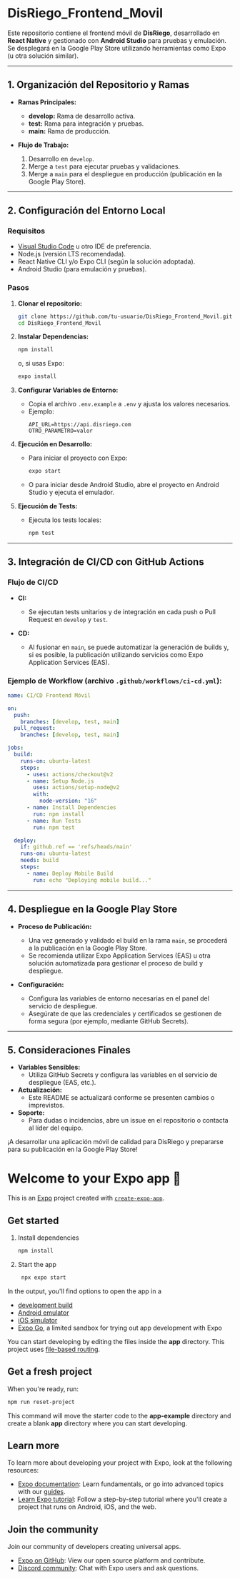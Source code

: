# DisRiego_Frontend_Movil

Este repositorio contiene el frontend móvil de **DisRiego**, desarrollado en **React Native** y gestionado con **Android Studio** para pruebas y emulación. Se desplegará en la Google Play Store utilizando herramientas como Expo (u otra solución similar).

---

## 1. Organización del Repositorio y Ramas

- **Ramas Principales:**

  - **develop:** Rama de desarrollo activa.
  - **test:** Rama para integración y pruebas.
  - **main:** Rama de producción.

- **Flujo de Trabajo:**
  1. Desarrollo en `develop`.
  2. Merge a `test` para ejecutar pruebas y validaciones.
  3. Merge a `main` para el despliegue en producción (publicación en la Google Play Store).

---

## 2. Configuración del Entorno Local

### Requisitos

- [Visual Studio Code](https://code.visualstudio.com/) u otro IDE de preferencia.
- Node.js (versión LTS recomendada).
- React Native CLI y/o Expo CLI (según la solución adoptada).
- Android Studio (para emulación y pruebas).

### Pasos

1. **Clonar el repositorio:**

   ```bash
   git clone https://github.com/tu-usuario/DisRiego_Frontend_Movil.git
   cd DisRiego_Frontend_Movil
   ```

2. **Instalar Dependencias:**

   ```bash
   npm install
   ```

   o, si usas Expo:

   ```bash
   expo install
   ```

3. **Configurar Variables de Entorno:**

   - Copia el archivo `.env.example` a `.env` y ajusta los valores necesarios.
   - Ejemplo:
     ```dotenv
     API_URL=https://api.disriego.com
     OTRO_PARAMETRO=valor
     ```

4. **Ejecución en Desarrollo:**

   - Para iniciar el proyecto con Expo:
     ```bash
     expo start
     ```
   - O para iniciar desde Android Studio, abre el proyecto en Android Studio y ejecuta el emulador.

5. **Ejecución de Tests:**
   - Ejecuta los tests locales:
     ```bash
     npm test
     ```

---

## 3. Integración de CI/CD con GitHub Actions

### Flujo de CI/CD

- **CI:**

  - Se ejecutan tests unitarios y de integración en cada push o Pull Request en `develop` y `test`.

- **CD:**
  - Al fusionar en `main`, se puede automatizar la generación de builds y, si es posible, la publicación utilizando servicios como Expo Application Services (EAS).

### Ejemplo de Workflow (archivo `.github/workflows/ci-cd.yml`):

```yaml
name: CI/CD Frontend Móvil

on:
  push:
    branches: [develop, test, main]
  pull_request:
    branches: [develop, test, main]

jobs:
  build:
    runs-on: ubuntu-latest
    steps:
      - uses: actions/checkout@v2
      - name: Setup Node.js
        uses: actions/setup-node@v2
        with:
          node-version: "16"
      - name: Install Dependencies
        run: npm install
      - name: Run Tests
        run: npm test

  deploy:
    if: github.ref == 'refs/heads/main'
    runs-on: ubuntu-latest
    needs: build
    steps:
      - name: Deploy Mobile Build
        run: echo "Deploying mobile build..."
```

---

## 4. Despliegue en la Google Play Store

- **Proceso de Publicación:**

  - Una vez generado y validado el build en la rama `main`, se procederá a la publicación en la Google Play Store.
  - Se recomienda utilizar Expo Application Services (EAS) u otra solución automatizada para gestionar el proceso de build y despliegue.

- **Configuración:**
  - Configura las variables de entorno necesarias en el panel del servicio de despliegue.
  - Asegúrate de que las credenciales y certificados se gestionen de forma segura (por ejemplo, mediante GitHub Secrets).

---

## 5. Consideraciones Finales

- **Variables Sensibles:**
  - Utiliza GitHub Secrets y configura las variables en el servicio de despliegue (EAS, etc.).
- **Actualización:**
  - Este README se actualizará conforme se presenten cambios o imprevistos.
- **Soporte:**
  - Para dudas o incidencias, abre un issue en el repositorio o contacta al líder del equipo.

¡A desarrollar una aplicación móvil de calidad para DisRiego y prepararse para su publicación en la Google Play Store!

# Welcome to your Expo app 👋

This is an [Expo](https://expo.dev) project created with [`create-expo-app`](https://www.npmjs.com/package/create-expo-app).

## Get started

1. Install dependencies

   ```bash
   npm install
   ```

2. Start the app

   ```bash
    npx expo start
   ```

In the output, you'll find options to open the app in a

- [development build](https://docs.expo.dev/develop/development-builds/introduction/)
- [Android emulator](https://docs.expo.dev/workflow/android-studio-emulator/)
- [iOS simulator](https://docs.expo.dev/workflow/ios-simulator/)
- [Expo Go](https://expo.dev/go), a limited sandbox for trying out app development with Expo

You can start developing by editing the files inside the **app** directory. This project uses [file-based routing](https://docs.expo.dev/router/introduction).

## Get a fresh project

When you're ready, run:

```bash
npm run reset-project
```

This command will move the starter code to the **app-example** directory and create a blank **app** directory where you can start developing.

## Learn more

To learn more about developing your project with Expo, look at the following resources:

- [Expo documentation](https://docs.expo.dev/): Learn fundamentals, or go into advanced topics with our [guides](https://docs.expo.dev/guides).
- [Learn Expo tutorial](https://docs.expo.dev/tutorial/introduction/): Follow a step-by-step tutorial where you'll create a project that runs on Android, iOS, and the web.

## Join the community

Join our community of developers creating universal apps.

- [Expo on GitHub](https://github.com/expo/expo): View our open source platform and contribute.
- [Discord community](https://chat.expo.dev): Chat with Expo users and ask questions.
